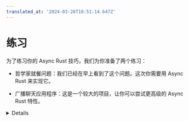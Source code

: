 ```yaml
---
translated_at: '2024-03-26T10:51:14.647Z'
---
```


# 练习

为了练习你的 Async Rust 技巧，我们为你准备了两个练习：

- 哲学家就餐问题：我们已经在早上看到了这个问题。这次你需要用 Async Rust 来实现它。

- 广播聊天应用程序：这是一个较大的项目，让你可以尝试更高级的 Async Rust 特性。

<details>

在查看完练习之后，你可以看一下提供的[解决方案]。

[解决方案]: solutions-afternoon.md

</details>
